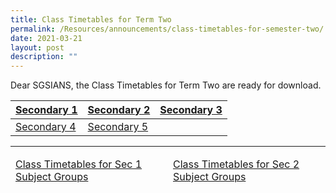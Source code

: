 ```yaml
---
title: Class Timetables for Term Two
permalink: /Resources/announcements/class-timetables-for-semester-two/
date: 2021-03-21
layout: post
description: ""
---
```

Dear SGSIANS, the Class Timetables for Term Two are ready for download.

[]()
[]()

<table>
<thead>
  <tr>
    <th><a href="/files/Announcement/Term%202%202021/Secondary-1.pdf" target="_blank" >Secondary 1</a></th>
    <th><a href="/files/Announcement/Term%202%202021/Secondary-2.pdf" target="_blank" >Secondary 2</a></th>
    <th><a href="/files/Announcement/Term%202%202021/Secondary-3.pdf" target="_blank" >Secondary 3</a></th>
  </tr>
</thead>
<tbody>
  <tr>
    <td><a href="/files/Announcement/Term%202%202021/Secondary-4.pdf" target="_blank" >Secondary 4</a></td>
    <td><a href="/files/Announcement/Term%202%202021/Secondary-5.pdf" target="_blank" >Secondary 5</a></td>
    <td></td>
  </tr>
</tbody>
</table>

* * *

<table>
<thead>
  <tr>
    <td><a href="/files/Announcement/Term%202%202021/Class-Timetables-for-Sec-1-Subject-Groups_Term-2_2021.pdf" target="_blank" >Class Timetables for Sec 1 Subject Groups</a></td>
    <td><a href="/files/Announcement/Term%202%202021/Class-Timetables-for-Sec-2-Subject-Groups_Term-2_2021.pdf" target="_blank" >Class Timetables for Sec 2 Subject Groups</a></td>
  </tr>
</thead>
</table>